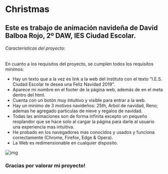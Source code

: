 # Christmas
## Este es trabajo de animación navideña de David Balboa Rojo, 2º DAW, IES Ciudad Escolar.

###### Caracteristicas del proyecto:
En cuanto a los requisitos del proyecto, se cumplen todos los requisitos mínimos:
- Hay un texto que a la vez es link a la web del instituto con el texto  “I.E.S. Ciudad Escolar te desea una Feliz Navidad 2019”.
- Aparece mi nombre en el footer de la página web, además de en el meta dentro del html.
- Cuenta con un botón muy intuitivo y visible para entrar a la web.
- Hay un minimo de 3 motivos navideños: 25th, Arbol de navidad, Reno; ademas he agregado particulas de nieve y regalos de navidad.
- Todas las animaciones son de forma infinita excepto un pequeño resplandor que se hace solo al cargar la página para darle al usuario una experiencia mas intuitiva.
- He probado en los navegadores mas conocidos y usados y funciona correctamente (Chrome, Firefox, Edge & Opera).
- La Web es redimensionable en cualquier disposito.

![img](https://raw.githubusercontent.com/username/projectname/branch/path/to/img.png)

### Gracias por valorar mi proyecto!
